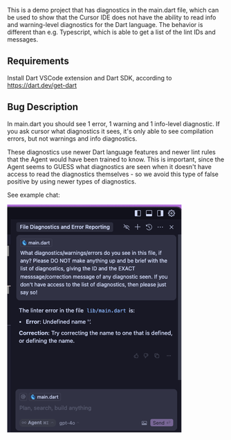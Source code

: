 This is a demo project that has diagnostics in the main.dart file, which can be
used to show that the Cursor IDE does not have the ability to read info and
warning-level diagnostics for the Dart language. The behavior is different than
e.g. Typescript, which is able to get a list of the lint IDs and messages.

## Requirements

Install Dart VSCode extension and Dart SDK, according to
https://dart.dev/get-dart

## Bug Description

In main.dart you should see 1 error, 1 warning and 1 info-level diagnostic. If
you ask cursor what diagnostics it sees, it's only able to see compilation
errors, but not warnings and info diagnostics.

These diagnostics use newer Dart language features and newer lint rules that the
Agent would have been trained to know. This is important, since the Agent seems
to GUESS what diagnostics are seen when it doesn't have access to read the
diagnostics themselves - so we avoid this type of false positive by using newer
types of diagnostics.

See example chat:

![Agent Chat Screenshot](./Agent-Chat-Screenshot.png)
